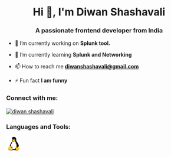 <h1 align="center">Hi 👋, I'm Diwan Shashavali</h1>
<h3 align="center">A passionate frontend developer from India</h3>

- 🔭 I’m currently working on **Splunk tool.**

- 🌱 I’m currently learning **Splunk and Networking**

- 📫 How to reach me **diwanshashavali@gmail.com**

- ⚡ Fun fact **I am funny**

<h3 align="left">Connect with me:</h3>
<p align="left">
<a href="https://linkedin.com/in/diwan shashavali" target="blank"><img align="center" src="https://raw.githubusercontent.com/rahuldkjain/github-profile-readme-generator/master/src/images/icons/Social/linked-in-alt.svg" alt="diwan shashavali" height="30" width="40" /></a>
</p>

<h3 align="left">Languages and Tools:</h3>
<p align="left"> <a href="https://www.linux.org/" target="_blank" rel="noreferrer"> <img src="https://raw.githubusercontent.com/devicons/devicon/master/icons/linux/linux-original.svg" alt="linux" width="40" height="40"/> </a> </p>
